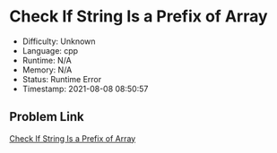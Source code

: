 # Check If String Is a Prefix of Array

- Difficulty: Unknown
- Language: cpp
- Runtime: N/A
- Memory: N/A
- Status: Runtime Error
- Timestamp: 2021-08-08 08:50:57

## Problem Link
[Check If String Is a Prefix of Array](https://leetcode.com/problems/check-if-string-is-a-prefix-of-array)


